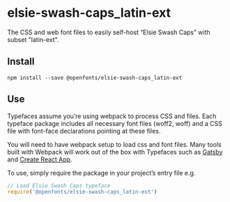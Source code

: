 
# elsie-swash-caps_latin-ext

The CSS and web font files to easily self-host “Elsie Swash Caps” with subset "latin-ext".

## Install

`npm install --save @openfonts/elsie-swash-caps_latin-ext`

## Use

Typefaces assume you’re using webpack to process CSS and files. Each typeface
package includes all necessary font files (woff2, woff) and a CSS file with
font-face declarations pointing at these files.

You will need to have webpack setup to load css and font files. Many tools built
with Webpack will work out of the box with Typefaces such as [Gatsby](https://github.com/gatsbyjs/gatsby)
and [Create React App](https://github.com/facebookincubator/create-react-app).

To use, simply require the package in your project’s entry file e.g.

```javascript
// Load Elsie Swash Caps typeface
require('@openfonts/elsie-swash-caps_latin-ext')
```
